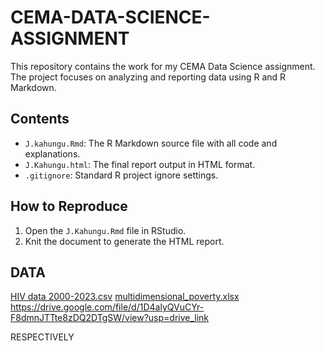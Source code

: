 # CEMA-DATA-SCIENCE-ASSIGNMENT

This repository contains the work for my CEMA Data Science assignment. The project focuses on analyzing and reporting data using R and R Markdown.

## Contents

- `J.kahungu.Rmd`: The R Markdown source file with all code and explanations.
- `J.Kahungu.html`: The final report output in HTML format.
- `.gitignore`: Standard R project ignore settings.

## How to Reproduce

1. Open the `J.Kahungu.Rmd` file in RStudio.
2. Knit the document to generate the HTML report.

## DATA

[HIV data 2000-2023.csv](https://github.com/user-attachments/files/19999606/HIV.data.2000-2023.csv)
[multidimensional_poverty.xlsx](https://github.com/user-attachments/files/19999609/multidimensional_poverty.xlsx)
https://drive.google.com/file/d/1D4alyQVuCYr-F8dmnJTTte8zDQ2DTgSW/view?usp=drive_link

RESPECTIVELY
